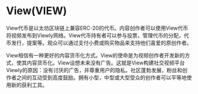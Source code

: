 # View(VIEW)

View代币是以太坊区块链上兼容ERC-20的代币。内容创作者可以使用View代币将视频发布到Viewly网络。View代币持有者可以参与投票，管理代币的分配，代币发行，提案等。观众可以通过支付小费或购买物品来支持他们喜爱的原创作者。

View相信有一种更好的内容货币化方式。View的使命是为视频创作者开发新的方式，使其内容货币化。View设想未来没有广告。这就是View构建社交视频平台Viewly的原因：没有讨厌的广告，并尊重用户的隐私。社区蓬勃发展，粉丝和创作者之间的互动受到高度鼓励。拥有小型，中型或大型受众的创作者可以平等地使用新的获利工具。

